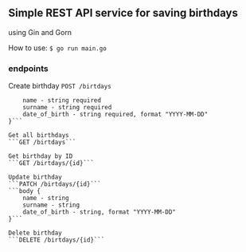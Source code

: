 ## Simple REST API service for saving birthdays

using Gin and Gorn

How to use: 
```$ go run main.go```

### endpoints
Create birthday
```POST /birtdays```
```body {
    name - string required
    surname - string required
    date_of_birth - string required, format "YYYY-MM-DD"
}```

Get all birthdays
```GET /birtdays```

Get birthday by ID
```GET /birtdays/{id}```

Update birthday 
```PATCH /birtdays/{id}```
```body {
    name - string 
    surname - string 
    date_of_birth - string, format "YYYY-MM-DD"
}```

Delete birthday
```DELETE /birtdays/{id}```



